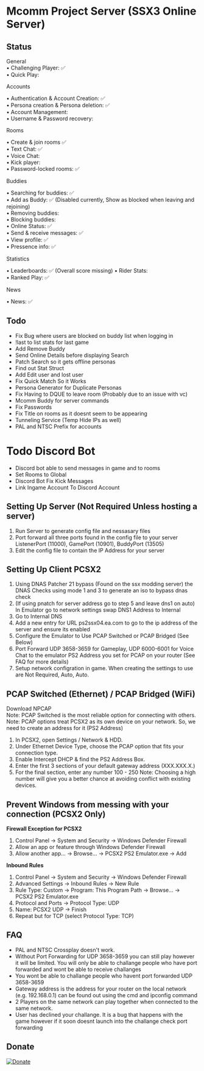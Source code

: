 ﻿# Mcomm Project Server (SSX3 Online Server)

## Status
General  
• Challenging Player: ✅  
• Quick Play:  

Accounts  
  
• Authentication & Account Creation: ✅  
• Persona creation & Persona deletion: ✅  
• Account Management:  
• Username & Password recovery:  

Rooms  

• Create & join rooms ✅  
• Text Chat: ✅  
• Voice Chat:  
• Kick player:  
• Password-locked rooms: ✅

Buddies  

• Searching for buddies: ✅  
• Add as Buddy: ✅ (Disabled currently, Show as blocked when leaving and rejoining)  
• Removing buddies:  
• Blocking buddies:  
• Online Status: ✅  
• Send & receive messages: ✅  
• View profile: ✅  
• Pressence info: ✅

Statistics  

• Leaderboards: ✅ (Overall score missing)
• Rider Stats:  
• Ranked Play: ✅  

News  

• News: ✅

## Todo
- Fix Bug where users are blocked on buddy list when logging in
- !last to list stats for last game
- Add Remove Buddy
- Send Online Details before displaying Search
- Patch Search so it gets offline personas
- Find out Stat Struct
- Add Edit user and lost user
- Fix Quick Match So it Works
- Persona Generator for Duplicate Personas
- Fix Having to DQUE to leave room (Probably due to an issue with vc)
- Mcomm Buddy for server commands
- Fix Passwords
- Fix Title on rooms as it doesnt seem to be appearing
- Tunneling Service (Temp Hide IPs as well)
- PAL and NTSC Prefix for accounts

# Todo Discord Bot
- Discord bot able to send messages in game and to rooms
- Set Rooms to Global
- Discord Bot Fix Kick Messages
- Link Ingame Account To Discord Account

## Setting Up Server (Not Required Unless hosting a server)
1. Run Server to generate config file and nessasary files
2. Port forward all three ports found in the config file to your server ListenerPort (11000), GamePort (10901), BuddyPort (13505)
3. Edit the config file to contain the IP Address for your server

## Setting Up Client PCSX2
1. Using DNAS Patcher 21 bypass (Found on the ssx modding server) the DNAS Checks using mode 1 and 3 to generate an iso to bypass dnas check
2. (If using pnatch for server address go to step 5 and leave dns1 on auto) In Emulator go to network settings swap DNS1 Address to Internal
3. Go to Internal DNS
4. Add a new entry for URL ps2ssx04.ea.com to go to the ip address of the server and ensure its enabled
5. Configure the Emulator to Use PCAP Switched or PCAP Bridged (See Below)
6. Port Forward UDP 3658-3659 for Gameplay, UDP 6000-6001 for Voice Chat to the emulator PS2 Address you set for PCAP on your router (See FAQ for more details)
7. Setup network configration in game. When creating the settings to use are Not Required, Auto, Auto.

## PCAP Switched (Ethernet) / PCAP Bridged (WiFi)
Download NPCAP  
Note: PCAP Switched is the most reliable option for connecting with others.  
Note: PCAP options treat PCSX2 as its own device on your network. So, we need to create an address for it (PS2 Address)  
1. In PCSX2, open Settings / Network & HDD.
2. Under Ethernet Device Type, choose the PCAP option that fits your connection type.
3. Enable Intercept DHCP & find the PS2 Address Box.
4. Enter the first 3 sections of your default gateway address (XXX.XXX.X.)
5. For the final section, enter any number 100 - 250
Note: Choosing a high number will give you a better chance at avoiding conflict with existing devices.

## Prevent Windows from messing with your connection (PCSX2 Only)  
__Firewall Exception for PCSX2__  
1. Control Panel -> System and Security -> Windows Defender Firewall  
2. Allow an app or feature through Windows Defender Firewall  
3. Allow another app... -> Browse... -> PCSX2 PS2 Emulator.exe -> Add  

__Inbound Rules__  
1. Control Panel -> System and Security -> Windows Defender Firewall  
2. Advanced Settings -> Inbound Rules -> New Rule  
3. Rule Type: Custom -> Program: This Program Path -> Browse... -> PCSX2 PS2 Emulator.exe  
4. Protocol and Ports -> Protocol Type: UDP  
5. Name: PCSX2 UDP -> Finish  
6. Repeat but for TCP (select Protocol Type: TCP)  

## FAQ
- PAL and NTSC Crossplay doesn't work.
- Without Port Forwarding for UDP 3658-3659 you can still play however it will be limited. You will only be able to challange people who have port forwarded and wont be able to receive challanges
- You wont be able to challange people who havent port forwarded UDP 3658-3659
- Gateway address is the address for your router on the local network (e.g. 192.168.0.1) can be found out using the cmd and ipconfig command
- 2 Players on the same network can play together when connected to the same network.
- User has declined your challange. It is a bug that happens with the game however if it soon doesnt launch into the challange check port forwarding

## Donate
[![Donate](https://www.paypalobjects.com/en_AU/i/btn/btn_donateCC_LG.gif)](https://www.paypal.com/donate/?business=VT6TG8KKZM98E&no_recurring=0&currency_code=AUD)
